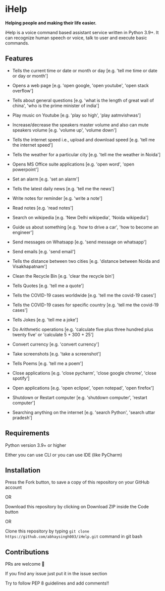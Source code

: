 # iHelp
**Helping people and making their life easier.**

iHelp is a voice command based assistant service written in Python 3.9+. It can recognize human speech or voice, talk to user and execute basic commands.

## Features

* Tells the current time or date or month or day [e.g. 'tell me time or date or day or month']

* Opens a web page [e.g. 'open google, 'open youtube', 'open stack overflow']

* Tells about general questions [e.g. 'what is the length of great wall of china', 'who is the prime minister of india']

* Play music on Youtube [e.g. 'play so high', 'play aatmvishwas']

* Increase/decrease the speakers master volume and also can mute speakers volume [e.g. 'volume up', 'volume down']

* Tells the internet speed i.e., upload and download speed [e.g. 'tell me the internet speed']

* Tells the weather for a particular city [e.g. 'tell me the weather in Noida']

* Opens MS Office suite applications [e.g. 'open word', 'open powerpoint']

* Set an alarm [e.g. 'set an alarm']

* Tells the latest daily news [e.g. 'tell me the news']

* Write notes for reminder [e.g. 'write a note']

* Read notes [e.g. 'read notes']

* Search on wikipedia [e.g. 'New Delhi wikipedia', 'Noida wikipedia']

* Guide us about something [e.g. 'how to drive a car', 'how to become an engineer']

* Send messages on Whatsapp [e.g. 'send message on whatsapp']

* Send emails [e.g. 'send email']

* Tells the distance between two cities [e.g. 'distance between Noida and Visakhapatnam']

* Clean the Recycle Bin [e.g. 'clear the recycle bin']

* Tells Quotes [e.g. 'tell me a quote']

* Tells the COVID-19 cases worldwide [e.g. 'tell me the covid-19 cases']

* Tells the COVID-19 cases for specific country [e.g. 'tell me the covid-19 cases']

* Tells Jokes [e.g. 'tell me a joke']

* Do Arithmetic operations [e.g. 'calculate five plus three hundred plus twenty five' or 'calculate 5 + 300 + 25']

* Convert currency [e.g. 'convert currency']

* Take screenshots [e.g. 'take a screenshot']

* Tells Poems [e.g. 'tell me a poem']

* Close applications [e.g. 'close pycharm', 'close google chrome', 'close spotify']

* Open applications [e.g. 'open eclipse', 'open notepad', 'open firefox']

* Shutdown or Restart computer [e.g. 'shutdown computer', 'restart computer']

* Searching anything on the internet [e.g. 'search Python', 'search uttar pradesh']

## Requirements

Python version 3.9+ or higher

Either you can use CLI or you can use IDE (like PyCharm)

## Installation

Press the Fork button, to save a copy of this repository on your GitHub account

OR 

Download this repository by clicking on Download ZIP inside the Code button 

OR

Clone this repository by typing `git clone https://github.com/abhaysingh003/iHelp.git` command in git bash  

## Contributions

PRs are welcome 🙂

If you find any issue just put it in the issue section

Try to follow PEP 8 guidelines and add comments!!

